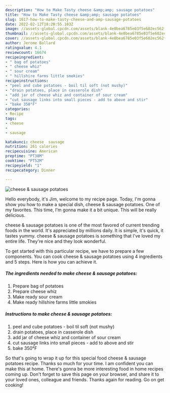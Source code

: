 ```yaml
---
description: "How to Make Tasty cheese &amp;amp; sausage potatoes"
title: "How to Make Tasty cheese &amp;amp; sausage potatoes"
slug: 1617-how-to-make-tasty-cheese-and-amp-sausage-potatoes
date: 2022-02-12T18:20:55.103Z
image: //assets-global.cpcdn.com/assets/blank-4e0bea6785e03f5e602ec562f230caae08da540cada707380b4fe1bbebba43da.png
thumbnail: //assets-global.cpcdn.com/assets/blank-4e0bea6785e03f5e602ec562f230caae08da540cada707380b4fe1bbebba43da.png
cover: //assets-global.cpcdn.com/assets/blank-4e0bea6785e03f5e602ec562f230caae08da540cada707380b4fe1bbebba43da.png
author: Jerome Ballard
ratingvalue: 4.1
reviewcount: 16674
recipeingredient:
- " bag of potatoes"
- " cheese whiz"
- " sour cream"
- " hillshire farms little smokies"
recipeinstructions:
- "peel and cube potatoes - boil til soft (not mushy)"
- "drain potatoes, place in casserole dish"
- "add jar of cheese whiz and container of sour cream"
- "cut sausage links into small pieces - add to above and stir"
- "bake 350°F"
categories:
- Recipe
tags:
- cheese
- 
- sausage

katakunci: cheese  sausage 
nutrition: 261 calories
recipecuisine: American
preptime: "PT38M"
cooktime: "PT52M"
recipeyield: "1"
recipecategory: Dinner

---
```



![cheese &amp; sausage potatoes](//assets-global.cpcdn.com/assets/blank-4e0bea6785e03f5e602ec562f230caae08da540cada707380b4fe1bbebba43da.png)

Hello everybody, it's Jim, welcome to my recipe page. Today, I'm gonna show you how to make a special dish, cheese &amp; sausage potatoes. One of my favorites. This time, I'm gonna make it a bit unique. This will be really delicious.

cheese &amp; sausage potatoes is one of the most favored of current trending foods in the world. It's appreciated by millions daily. It is simple, it's quick, it tastes yummy. cheese &amp; sausage potatoes is something that I've loved my entire life. They're nice and they look wonderful.




To get started with this particular recipe, we have to prepare a few components. You can cook cheese &amp; sausage potatoes using 4 ingredients and 5 steps. Here is how you can achieve it.

<!--inarticleads1-->

##### The ingredients needed to make cheese &amp; sausage potatoes:

1. Prepare  bag of potatoes
1. Prepare  cheese whiz
1. Make ready  sour cream
1. Make ready  hillshire farms little smokies




<!--inarticleads2-->

##### Instructions to make cheese &amp; sausage potatoes:

1. peel and cube potatoes - boil til soft (not mushy)
1. drain potatoes, place in casserole dish
1. add jar of cheese whiz and container of sour cream
1. cut sausage links into small pieces - add to above and stir
1. bake 350°F




So that's going to wrap it up for this special food cheese &amp; sausage potatoes recipe. Thanks so much for your time. I am confident you can make this at home. There's gonna be more interesting food in home recipes coming up. Don't forget to save this page on your browser, and share it to your loved ones, colleague and friends. Thanks again for reading. Go on get cooking!
